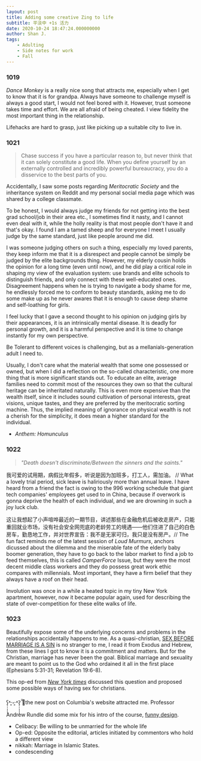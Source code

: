 ```yaml
---
layout: post
title: Adding some creative Zing to life
subtitle: 平淡中 +1s 活力
date: 2020-10-24 18:47:24.000000000
author: Shan J.
tags:
    - Adulting
    - Side notes for work
    - Fall
---
```


### 1019

*Dance Monkey* is a really nice song that attracts me, especially when I get to know that it is for grandpa. Always have someone to challenge myself is always a good start, I would not feel bored with it. However, trust someone takes time and effort. We are all afraid of being cheated. I view fidelity the most important thing in the relationship.

Lifehacks are hard to grasp, just like picking up a suitable city to live in.

### 1021

> Chase success if you have a particular reason to, but never think that it can solely constitute a good life. When you define yourself by an externally controlled and incredibly powerful bureaucracy, you do a disservice to the best parts of you.

Accidentally, I saw some posts regarding *Meritocratic Society* and the inheritance system on Reddit and my personal social media page which was shared by a college classmate.

To be honest, I would always judge my friends for not getting into the best grad school/job in their area etc., I sometimes find it nasty, and I cannot even deal with it, while the holly reality is that most people don't  have it and that's okay. I found I am a tamed sheep and for everyone I meet I usually judge by the same standard, just like people around me did.

I was someone judging others on such a thing, especially my loved parents, they keep inform me that it is a disrespect and people cannot be simply be judged by the elite backgrounds thing. However, my elderly cousin holds the opinion for a long time (even until now), and he did play a critical role in shaping my view of the evaluation system: use brands and elite schools to distinguish friends, and only connect with these well-educated ones. Disagreement happens when he is trying to navigate a body shame for me, he endlessly forced me  to conform to beauty standards, asking me to do some make up as he never awares that it is enough to cause deep shame and self-loathing for girls.

I feel lucky that I gave a second thought to his opinion on judging girls by their appearances, it is an intrinsically mental disease. It is deadly for personal growth, and it is a harmful perspective and it is time to change instantly for my own perspective.

Be Tolerant to different voices is challenging, but as a mellanials-generation adult I need to.

Usually, I don't care what the material wealth that some one possessed or owned, but when I did a reflection on the so-called characteristic, one more thing that is more significant stands out. To educate an elite, average families need to commit most of the resources they own so that the cultural heritage can be inheritated naturally. This is even more expensive than the wealth itself, since it includes sound cultivation of personal interests, great visions, unique tastes, and they are preferred by the meritocratic sorting machine. Thus, the implied meaning of ignorance on physical wealth is not a cherish for the simplicity, it does mean a higher standard for the individual.     

* *Anthem: Homunculus*

### 1022

> *"Death doesn't discriminate/Between the sinners and the saints."*

我可爱的试用期，病假比年假多，听说是因为加班多，打工人，需加油。 // What a lovely trial period, sick leave is haliriously more than annual leave. I have heard from a friend the fact is owing to the 996 working schedule that giant tech companies' employees get used to in China, because if overwork is gonna deprive the health of each individual, and we are drowning in such a joy luck club.

这让我想起了小声喧哗最近的一期节目，讲述那些在金融危机后被收走房产，只能重回就业市场，没有社会安全网兜底的老龄劳工的境遇——他们住进了自己的白色房车，勤恳地工作，并对世界宣告：我不是无家可归，我只是没有房产。// The fun fact reminds me of the latest session of *Loud Murmurs*, anchors dicussed about the dilemma and the miserable fate of the elderly baby boomer generation, they have to go back to the labor market to find a job to feed themselves, this is called *CamperForce* Issue, but they were the most decent middle class workers and they do possess great work ethic compares with millennials. Most important, they have a firm belief that they always have a roof on their head.

Involution was once in a while a heated topic in my tiny New York apartment, however, now it became popular again, used for describing the state of over-competition for these elite walks of life.


### 1023

Beautifully expose some of the underlying concerns and problems in the relationships accidentally happens to me. As a quasi-christian,  [SEX BEFORE MARRIAGE IS A SIN](https://corechristianity.com/resource-library/articles/9-bible-verses-that-teach-that-sex-before-marriage-is-a-sin/) is no stranger to me, I read it from Exodus and Hebrew, from these lines I got to know it is a commitment and matters. But for the Christian, marriage has never been the goal. Biblical marriage and sexuality are meant to point us to the God who ordained it all in the first place (Ephesians 5:31-31; Revelation 19:6-8).

This op-ed from [*New York times*](https://www.nytimes.com/2019/06/15/opinion/sunday/sex-christian.html) discussed this question and proposed some possible ways of having sex for christians.

ʕ̢̣̣̣̣̩̩̩̩˄·͈༝·͈˄Ɂ̡̣̣̣̣̩̩̩̩ ̑̑🌱the new post on Columbia's website attracted me. Professor Andrew Rundle did some mix for his intro of the course, [funny design](https://www.publichealth.columbia.edu/public-health-now/news/professor-adds-some-creative-zing-his-zoom-classroom?utm_source=43588874_467959527&utm_medium=email&utm_campaign=784008575_).

* Celibacy: Be willing to be unmarried for the whole life
* Op-ed: Opposite the editorial, articles initiated by commentors who hold a different view
* nikkah: Marriage in Islamic States.
* condescending
